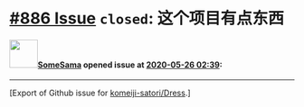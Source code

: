 # [\#886 Issue](https://github.com/komeiji-satori/Dress/issues/886) `closed`: 这个项目有点东西

#### <img src="https://avatars.githubusercontent.com/u/50948638?u=ccd276a38f1c94738848d19037f33fe523ceacbd&v=4" width="50">[SomeSama](https://github.com/SomeSama) opened issue at [2020-05-26 02:39](https://github.com/komeiji-satori/Dress/issues/886):






-------------------------------------------------------------------------------



[Export of Github issue for [komeiji-satori/Dress](https://github.com/komeiji-satori/Dress).]
